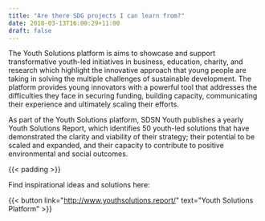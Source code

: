 ```yaml
---
title: "Are there SDG projects I can learn from?"
date: 2018-03-13T16:00:29+11:00
draft: false
---
```



The Youth Solutions platform is aims to showcase and support transformative youth-led initiatives in business, education, charity, and research which highlight the innovative approach that young people are taking in solving the multiple challenges of sustainable development. The platform provides young innovators with a powerful tool that addresses the difficulties they face in securing funding, building capacity, communicating their experience and ultimately scaling their efforts. 

As part of the Youth Solutions platform, SDSN Youth publishes a yearly Youth Solutions Report, which identifies 50 youth-led solutions that have demonstrated the clarity and viability of their strategy; their potential to be scaled and expanded, and their capacity to contribute to positive environmental and social outcomes.


 {{< padding >}}

Find inspirational ideas and solutions here: 

{{< button link="http://www.youthsolutions.report/" text="Youth Solutions Platform" >}}